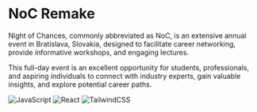 # NoC Remake

Night of Chances, commonly abbreviated as NoC, is an extensive annual event in Bratislava, Slovakia, designed to facilitate career networking, provide informative workshops, and engaging lectures. 

This full-day event is an excellent opportunity for students, professionals, and aspiring individuals to connect with industry experts, gain valuable insights, and explore potential career paths.

![JavaScript](https://img.shields.io/badge/javascript-%23323330.svg?style=for-the-badge&logo=javascript&logoColor=%23F7DF1E)
![React](https://img.shields.io/badge/react-%2320232a.svg?style=for-the-badge&logo=react&logoColor=%2361DAFB)
![TailwindCSS](https://img.shields.io/badge/tailwindcss-%2338B2AC.svg?style=for-the-badge&logo=tailwind-css&logoColor=white)
